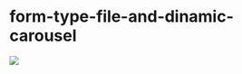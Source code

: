 # form-type-file-and-dinamic-carousel
<img src="https://Dmitriy-1986.github.com/form-type-file-and-dinamic-carousel/images/slider.jpg">
